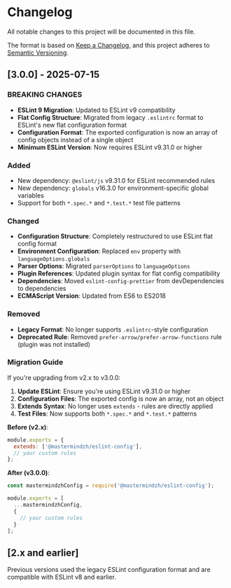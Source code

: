 # Changelog

All notable changes to this project will be documented in this file.

The format is based on [Keep a Changelog](https://keepachangelog.com/en/1.0.0/),
and this project adheres to [Semantic Versioning](https://semver.org/spec/v2.0.0.html).

## [3.0.0] - 2025-07-15

### BREAKING CHANGES

- **ESLint 9 Migration**: Updated to ESLint v9 compatibility
- **Flat Config Structure**: Migrated from legacy `.eslintrc` format to ESLint's new flat configuration format
- **Configuration Format**: The exported configuration is now an array of config objects instead of a single object
- **Minimum ESLint Version**: Now requires ESLint v9.31.0 or higher

### Added

- New dependency: `@eslint/js` v9.31.0 for ESLint recommended rules
- New dependency: `globals` v16.3.0 for environment-specific global variables
- Support for both `*.spec.*` and `*.test.*` test file patterns

### Changed

- **Configuration Structure**: Completely restructured to use ESLint flat config format
- **Environment Configuration**: Replaced `env` property with `languageOptions.globals`
- **Parser Options**: Migrated `parserOptions` to `languageOptions`
- **Plugin References**: Updated plugin syntax for flat config compatibility
- **Dependencies**: Moved `eslint-config-prettier` from devDependencies to dependencies
- **ECMAScript Version**: Updated from ES6 to ES2018

### Removed

- **Legacy Format**: No longer supports `.eslintrc`-style configuration
- **Deprecated Rule**: Removed `prefer-arrow/prefer-arrow-functions` rule (plugin was not installed)

### Migration Guide

If you're upgrading from v2.x to v3.0.0:

1. **Update ESLint**: Ensure you're using ESLint v9.31.0 or higher
2. **Configuration Files**: The exported config is now an array, not an object
3. **Extends Syntax**: No longer uses `extends` - rules are directly applied
4. **Test Files**: Now supports both `*.spec.*` and `*.test.*` patterns

**Before (v2.x)**:

```javascript
module.exports = {
  extends: ['@mastermindzh/eslint-config'],
  // your custom rules
};
```

**After (v3.0.0)**:

```javascript
const mastermindzhConfig = require('@mastermindzh/eslint-config');

module.exports = [
  ...mastermindzhConfig,
  {
    // your custom rules
  }
];
```

## [2.x and earlier]

Previous versions used the legacy ESLint configuration format and are compatible with ESLint v8 and earlier.

